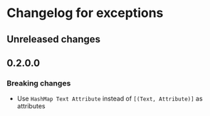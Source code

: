 # Changelog for exceptions

## Unreleased changes

## 0.2.0.0

### Breaking changes

- Use `HashMap Text Attribute` instead of `[(Text, Attribute)]` as attributes
